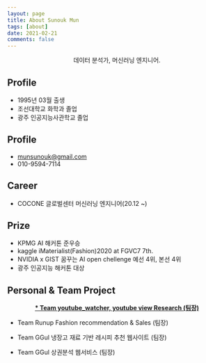```yaml
---
layout: page
title: About Sunouk Mun
tags: [about]
date: 2021-02-21
comments: false
---
```

    
<center> 데이터 분석가, 머신러닝 엔지니어.</center>

## Profile
* 1995년 03월 출생
* 조선대학교 화학과 졸업
* 광주 인공지능사관학교 졸업

## Profile
* munsunouk@gmail.com
* 010-9594-7114

## Career
* COCONE 글로벌센터 머신러닝 엔지니어(20.12 ~)

## Prize
* KPMG AI 해커톤 준우승
* kaggle iMaterialist(Fashion)2020 at FGVC7 7th.
* NVIDIA x GIST 꿈꾸는 AI open chellenge 예선 4위, 본선 4위
* 광주 인공지능 해커톤 대상

## Personal & Team Project
<center><a href="https://munsunouk.github.io//First_project/"><b>* Team youtube_watcher, youtube view Research (팀장)</b></a></center>

* Team Runup Fashion recommendation & Sales (팀장)

* Team GGul 냉장고 재료 기반 레시피 추천 웹사이트 (팀장)

* Team GGul 상권분석 웹서비스 (팀장)
